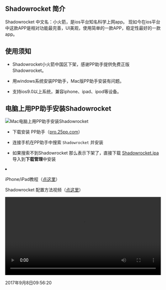 
<span id="menu_index_1" name="menu_index_1"></span><h2>Shadowrocket 简介</h2>
<p>Shadowrocket 中文名：小火箭，是ios平台知名科学上网app。 现如今在ios平台中这款APP是相对功能最完善，UI美观，使用简单的一款APP，稳定性最好的一款app。</p>
<!--more-->
<span id="menu_index_2" name="menu_index_2"></span><h2>使用须知</h2>
<ul>
<li><p>Shadowrocket小火箭中国区下架，感谢PP助手提供免费正版Shadowrocket。</p></li>
<li><p>用windows系统安装PP助手，Mac版PP助手安装有问题。</p></li>
<li><p>支持ios9.0以上系统，兼容iphone、ipad、ipod等设备。</p></li>
</ul>
<span id="menu_index_3" name="menu_index_3"></span><h2>电脑上用PP助手安装Shadowrocket</h2>
<p><img src="https://ooo.0o0.ooo/2017/07/29/597c85b9d2a56.png" alt="Mac电脑上用PP助手安装Shadowrocket"></p>
<ul>
<li><p>下载安装 PP助手（<a href="https://pro.25pp.com/pp_win_iosandroid">pro.25pp.com</a>）</p></li>
<li><p>连接手机在PP助手中搜索 <code>Shadowrocket</code> 并安装</p></li>
<li><p>如果搜索不到Shadowrocket 那么表示下架了，直接下载 <a href="https://dn-shimo-attachment.qbox.me/nF8GwQhW13M8HBmb/Shadowrocket-2.1.10-PP.ipa">Shadowrocket.ipa</a> 导入到<strong>下载管理</strong>中安装</p></li>
</ul>
<li><p>iPhone/iPad教程（<a href="http://yunchangcheng.net/ios">点这里</a>）</p><p>Shadowrocket 配置方法视频（<a href="https://dn-shimo-attachment.qbox.me/KmZQ5tk32XEHowdp/Shadowrocket-phone.mp4">点这里</a>）</p></li>

<video class="video" controls="controls" playsinline="" webkit-playsinline="" src="https://dn-shimo-attachment.qbox.me/KmZQ5tk32XEHowdp/Shadowrocket-phone.mp4" width="100%"></video>


2017年9月8日09:56:20
